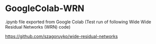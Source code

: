 # GoogleColab-WRN
.ipynb file exported from Google Colab (Test run of following Wide Wide Residual Networks (WRN) code)

https://github.com/szagoruyko/wide-residual-networks
